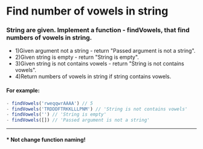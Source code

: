 # Find number of vowels in string

### String are given. Implement a function - findVowels, that find numbers of vowels in string. 
* 1)Given argument not a string - return "Passed argument is not a string".
* 2)Given string is empty - return "String is empty". 
* 3)Given string is not contains vowels - return "String is not contains vowels". 
* 4)Return numbers of vowels in string if string contains vowels.

#### For example:
```js
- findVowels('rweqqwrAAAA') // 5
- findVowels('TRDDDFTRKKLLLPNM') // 'String is not contains vowels'
- findVowels('') // 'String is empty'
- findVowels([]) // 'Passed argument is not a string'
```
<hr>

#### * Not change function naming!